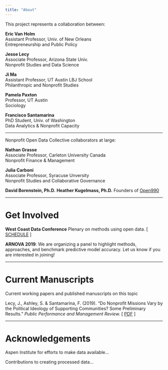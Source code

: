 ```yaml
---
title: "About"
---
```


This project represents a collaboration between:

**Eric Van Holm**  
Assistant Professor, Univ. of New Orleans  
Entrepreneurship and Public Policy 

**Jesse Lecy**   
Associate Professor, Arizona State Univ.  
Nonprofit Studies and Data Science  

**Ji Ma**  
Assistant Professor, UT Austin LBJ School  
Philanthropic and Nonprofit Studies  

**Pamela Paxton**   
Professor, UT Austin  
Sociology  

**Francisco Santamarina**  
PhD Student, Univ. of Washington  
Data Analytics & Nonprofit Capacity  
  

------

Nonprofit Open Data Collective collaborators at large:

**Nathan Grasse**  
Associate Professor, Carleton University Canada  
Nonprofit Finance & Management  

**Julia Carboni**  
Associate Professor, Syracuse Unversity  
Nonprofit Studies and Collaborative Governance  
 
**David Borenstein, Ph.D.**
**Heather Kugelmass, Ph.D.**
Founders of [Open990](https://www.open990.com)

------

# Get Involved

**West Coast Data Conference** Plenary on methods using open data. [ [SCHEDULE](https://westcoastnonprofitdata.org/current-conference/2019-conference-schedule/) ]

**ARNOVA 2019**: We are organizing a panel to highlight methods, approaches, and benchmark predictive model accuracy. Let us know if you are interested in joining!


-----

# Current Manuscripts

Current working papers and published manuscripts on this topic

Lecy, J., Ashley, S. & Santamarina, F. (2019). “Do Nonprofit Missions Vary by the Political Ideology of Supporting Communities? Some Preliminary Results.” *Public Performance and Management Review.*  [ [PDF](https://github.com/Nonprofit-Open-Data-Collective/machine_learning_mission_codes/raw/master/docs/papers/Lecy%20Ashley%20Santamarina%20-%20PPMR%202019.pdf) ]





-----

# Acknowledgements


Aspen Institute for efforts to make data available...

Contributions to creating processed data...



